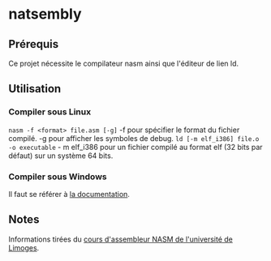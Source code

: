 # natsembly

## Prérequis

Ce projet nécessite le compilateur nasm ainsi que l'éditeur de lien ld.

## Utilisation

### Compiler sous Linux
`nasm -f <format> file.asm [-g]`
	-f pour spécifier le format du fichier compilé.
	-g pour afficher les symboles de debug.
`ld [-m elf_i386] file.o -o executable`
	- m elf_i386 pour un fichier compilé au format elf (32 bits par défaut) sur un système 64 bits.

### Compiler sous Windows
Il faut se référer à [la documentation](https://studylibfr.com/doc/2886726/cours-d-assembleur-nasm).

## Notes
Informations tirées du [cours d'assembleur NASM de l'université de Limoges](https://studylibfr.com/doc/2886726/cours-d-assembleur-nasm).